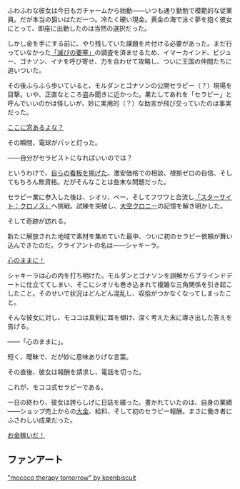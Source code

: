 <!-- title: モココ・アビスガード -->
<!-- status: 生存 -->

ふわふわな彼女は今日もガチャームから始動――いつも通り勤勉で模範的な従業員。だが本当の狙いはただ一つ。冷たく硬い現金。黄金の海で泳ぐ夢を抱く彼女にとって、即座に出勤したのは当然の選択だった。

しかし金を手にする前に、やり残していた課題を片付ける必要があった。まだ行っていなかった[「滅びの要塞」](https://www.youtube.com/live/T2StVW1kSxw?si=mlKGQ7NhgMZ73vBu&t=1871)の調査を済ませるため、イマーカインド、ビジュー、ゴナソン、イナを呼び寄せ、力を合わせて攻略し、ついに王国の仲間たちに追いついた。

その後ふらふら歩いていると、モルダンとゴナソンの公開セラピー（？）現場を目撃。いや、正直なところ盗み聞きに近かった。果たしてあれを「セラピー」と呼んでいいのかは怪しいが、妙に実用的（？）な助言が飛び交っていたのは事実だった。

[ここに窓あるよな？](#embed:https://www.youtube.com/live/T2StVW1kSxw?si=1b0WCfas_RRaMR8t&t=3322)

その瞬間、電球がパッと灯った。

――自分がセラピストになればいいのでは？

というわけで、[自らの看板を掲げた](https://www.youtube.com/live/T2StVW1kSxw?si=FdwTk8KAoS3pt2ch&t=3721)。激安価格での相談、根拠ゼロの自信、そしてもちろん無資格。だがそんなことは些末な問題だった。

セラピー業に参入した後は、シオリ、ベー、そしてフワワと合流し[「スターサイト：クロノス」](https://www.youtube.com/live/T2StVW1kSxw?si=zHdcA0uQyy3zuFUw&t=4759)へ挑戦。試練を突破し、[大空クロニー](https://www.youtube.com/live/T2StVW1kSxw?si=GU5gPfrsUDdQPFUk&t=8555)の記憶を解き明かした。

そして奇跡が訪れる。

新たに解放された地域で素材を集めていた最中、ついに初のセラピー依頼が舞い込んできたのだ。クライアントの名は――シャキーラ。

[心のままに！](#embed:https://www.youtube.com/live/T2StVW1kSxw?si=-ZizHO6g5xCSHEr9&t=9493)

シャキーラは心の内を打ち明けた。モルダンとゴナソンを誤解からブラインドデートに仕立ててしまい、そこにシオリも巻き込まれて複雑な三角関係を引き起こしたこと。そのせいで状況はどんどん混乱し、収拾がつかなくなってしまったこと。

そんな彼女に対し、モココは真剣に耳を傾け、深く考えた末に導き出した答えを告げる。

――「心のままに」。

短く、曖昧で、だが妙に意味ありげな言葉。

その直後、彼女は報酬を請求し、電話を切った。

これが、モココ式セラピーである。

一日の終わり、彼女は誇らしげに日誌を綴った。書かれていたのは、自身の業績――ショップ売上からの[大金](https://www.youtube.com/live/T2StVW1kSxw?si=ngAzUQ4nmccPecin&t=10939)、給料、そして初のセラピー報酬。まさに働き者にふさわしい成果だった。

[お金稼いだ！](#embed:https://www.youtube.com/live/T2StVW1kSxw?si=wMKjKRAhJygZFpQD&t=11978)

## ファンアート

["mococo therapy tomorrow" by keenbiscuit](https://x.com/keenbiscuit/status/1920469031976661247)

<!-- gigi, bijou, kronii, irys, kiara, bae, calli -->
